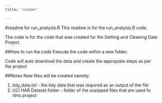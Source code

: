 ```yaml
---
title: "readme"

---
```


#readme for run_analysis.R
This readme is for the run_analysis.R code.

The code is for the code that was created for the Getting and Cleaning Data Project.

##How to run the code
Execute the code within a new folder.

Code will auto download the data and create the appropiate steps as per the project

##Notes
New files will be created namely:
1. tidy_data.txt - the tidy data that was required as an output of the file
2. UCI HAR Dataset folder - folder of the unzipped files that are used fo rthis project